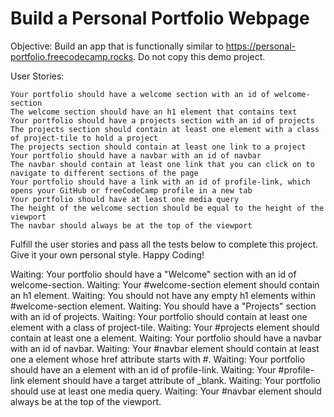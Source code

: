 # Build a Personal Portfolio Webpage

Objective: Build an app that is functionally similar to <https://personal-portfolio.freecodecamp.rocks>. Do not copy this demo project.

User Stories:

    Your portfolio should have a welcome section with an id of welcome-section
    The welcome section should have an h1 element that contains text
    Your portfolio should have a projects section with an id of projects
    The projects section should contain at least one element with a class of project-tile to hold a project
    The projects section should contain at least one link to a project
    Your portfolio should have a navbar with an id of navbar
    The navbar should contain at least one link that you can click on to navigate to different sections of the page
    Your portfolio should have a link with an id of profile-link, which opens your GitHub or freeCodeCamp profile in a new tab
    Your portfolio should have at least one media query
    The height of the welcome section should be equal to the height of the viewport
    The navbar should always be at the top of the viewport

Fulfill the user stories and pass all the tests below to complete this project. Give it your own personal style. Happy Coding!

Waiting: Your portfolio should have a "Welcome" section with an id of welcome-section.
Waiting: Your #welcome-section element should contain an h1 element.
Waiting: You should not have any empty h1 elements within #welcome-section element.
Waiting: You should have a "Projects" section with an id of projects.
Waiting: Your portfolio should contain at least one element with a class of project-tile.
Waiting: Your #projects element should contain at least one a element.
Waiting: Your portfolio should have a navbar with an id of navbar.
Waiting: Your #navbar element should contain at least one a element whose href attribute starts with #.
Waiting: Your portfolio should have an a element with an id of profile-link.
Waiting: Your #profile-link element should have a target attribute of _blank.
Waiting: Your portfolio should use at least one media query.
Waiting: Your #navbar element should always be at the top of the viewport.
